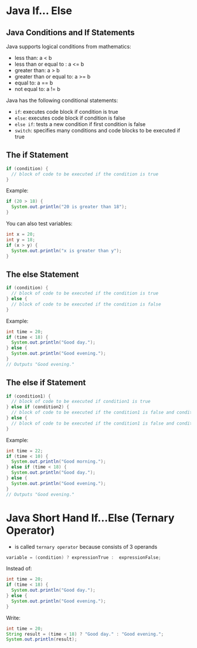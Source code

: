 # Java If... Else

## Java Conditions and If Statements

Java supports logical conditions from mathematics:

- less than: a < b
- less than or equal to : a <= b
- greater than: a > b
- greater than or equal to: a >= b
- equal to: a == b
- not equal to: a != b

Java has the following conditional statements:

- `if`: executes code block if condition is true
- `else`: executes code block if condition is false
- `else if`: tests a new condition if first condition is false
- `switch`: specifies many conditions and code blocks to be executed if true

## The if Statement

```java
if (condition) {
  // block of code to be executed if the condition is true
}
```

Example:
```java
if (20 > 18) {
  System.out.println("20 is greater than 18");
}
```

You can also test variables:

```java
int x = 20;
int y = 18;
if (x > y) {
  System.out.println("x is greater than y");
}
```

## The else Statement

````java
if (condition) {
  // block of code to be executed if the condition is true
} else {
  // block of code to be executed if the condition is false
}
````

Example:
```java
int time = 20;
if (time < 18) {
  System.out.println("Good day.");
} else {
  System.out.println("Good evening.");
}
// Outputs "Good evening."
```

## The else if Statement

```java
if (condition1) {
  // block of code to be executed if condition1 is true
} else if (condition2) {
  // block of code to be executed if the condition1 is false and condition2 is true
} else {
  // block of code to be executed if the condition1 is false and condition2 is false
}
```

Example:
```java
int time = 22;
if (time < 10) {
  System.out.println("Good morning.");
} else if (time < 18) {
  System.out.println("Good day.");
} else {
  System.out.println("Good evening.");
}
// Outputs "Good evening."
```

# Java Short Hand If...Else (Ternary Operator)

- is called `ternary operator` because consists of 3 operands
```java
variable = (condition) ? expressionTrue :  expressionFalse;
```


Instead of:
```java
int time = 20;
if (time < 18) {
  System.out.println("Good day.");
} else {
  System.out.println("Good evening.");
}
```

Write:
```java
int time = 20;
String result = (time < 18) ? "Good day." : "Good evening.";
System.out.println(result);
```